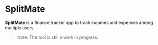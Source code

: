 # SplitMate

**SplitMate** is a finance tracker app to track incomes and expenses among multiple users.

> Note: The tool is still a work in progress.
